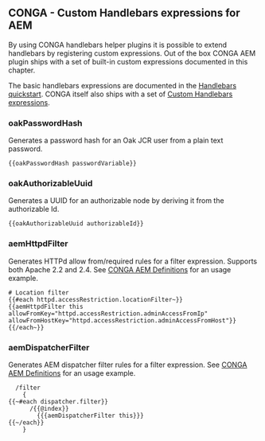 ## CONGA - Custom Handlebars expressions for AEM

By using CONGA handlebars helper plugins it is possible to extend handlebars by registering custom expressions. Out of the box CONGA AEM plugin ships with a set of built-in custom expressions documented in this chapter.

The basic handlebars expressions are documented in the [Handlebars quickstart][handlebars-quickstart]. CONGA itself also ships with a set of [Custom Handlebars expressions][conga-handlebars-helper].


### oakPasswordHash

Generates a password hash for an Oak JCR user from a plain text password.

```
{{oakPasswordHash passwordVariable}}
```


### oakAuthorizableUuid

Generates a UUID for an authorizable node by deriving it from the authorizable Id.

```
{{oakAuthorizableUuid authorizableId}}
```


### aemHttpdFilter

Generates HTTPd allow from/required rules for a filter expression. Supports both Apache 2.2 and 2.4. See [CONGA AEM Definitions][aem-definitions] for an usage example.

```
# Location filter
{{#each httpd.accessRestriction.locationFilter~}}
{{aemHttpdFilter this allowFromKey="httpd.accessRestriction.adminAccessFromIp" allowFromHostKey="httpd.accessRestriction.adminAccessFromHost"}}
{{/each~}}
```


### aemDispatcherFilter

Generates AEM dispatcher filter rules for a filter expression. See [CONGA AEM Definitions][aem-definitions] for an usage example.

```
  /filter
    {
{{~#each dispatcher.filter}}
      /{{@index}}
        {{{aemDispatcherFilter this}}}
{{~/each}}
    }
```



[handlebars-quickstart]: ../../handlebars-quickstart.html
[conga-handlebars-helper]: ../../handlebars-helper.html
[aem-definitions]: ../../definitions/aem/

